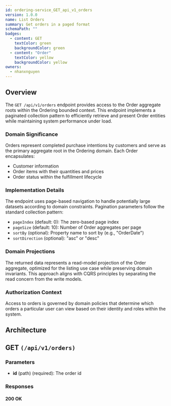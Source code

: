 ```yaml
---
id: ordering-service_GET_api_v1_orders
version: 1.0.0
name: List Orders
summary: Get orders in a paged format
schemaPath: ""
badges:
  - content: GET
    textColor: green
    backgroundColor: green
  - content: "Order"
    textColor: yellow
    backgroundColor: yellow
owners:
  - nhanxnguyen
---
```


## Overview

The `GET /api/v1/orders` endpoint provides access to the Order aggregate roots within the Ordering bounded context. This endpoint implements a paginated collection pattern to efficiently retrieve and present Order entities while maintaining system performance under load.

### Domain Significance

Orders represent completed purchase intentions by customers and serve as the primary aggregate root in the Ordering domain. Each Order encapsulates:

- Customer information
- Order items with their quantities and prices
- Order status within the fulfillment lifecycle

### Implementation Details

The endpoint uses page-based navigation to handle potentially large datasets according to domain constraints. Pagination parameters follow the standard collection pattern:

- `pageIndex` (default: 0): The zero-based page index
- `pageSize` (default: 10): Number of Order aggregates per page
- `sortBy` (optional): Property name to sort by (e.g., "OrderDate")
- `sortDirection` (optional): "asc" or "desc"

### Domain Projections

The returned data represents a read-model projection of the Order aggregate, optimized for the listing use case while preserving domain invariants. This approach aligns with CQRS principles by separating the read concern from the write models.

### Authorization Context

Access to orders is governed by domain policies that determine which orders a particular user can view based on their identity and roles within the system.

## Architecture

<NodeGraph />

## GET `(/api/v1/orders)`

### Parameters

- **id** (path) (required): The order id

### Responses

#### <span className="text-green-500">200 OK</span>

<SchemaViewer file="response-200.json" maxHeight="500" id="response-200" />
